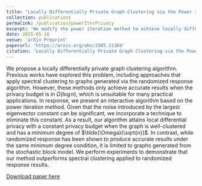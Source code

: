 ```yaml
---
title: "Locally Differentially Private Graph Clustering via the Power Iteration Method"
collection: publications
permalink: /publication/powerIterPrivacy
excerpt: 'We modify the power iteration method to achieve locally differentially private clustering for general graphs with constant privacy budget.'
date: 2025-05-16
venue: 'arXiv Preprint'
paperurl: 'https://arxiv.org/abs/2505.11169'
citation: 'Locally Differentially Private Graph Clustering via the Power Iteration Method." <i>arXiv Preprint arXiv:2505.11169</i>'
---
```

We propose a locally differentially private graph clustering algorithm.
Previous works have explored this problem, including approaches that apply spectral clustering to graphs generated via the randomized response algorithm.
However, these methods only achieve accurate results when the privacy budget is in $\Omega(\log n)$, which is unsuitable for many practical applications.
In response, we present an interactive algorithm based on the power iteration method. Given that the noise introduced by the largest eigenvector constant can be significant, we incorporate a technique to eliminate this constant.
As a result, our algorithm attains local differential privacy with a constant privacy budget when the graph is well-clustered and has a minimum degree of $\tilde{\Omega}(\sqrt{n})$.
In contrast, while randomized response has been shown to produce accurate results under the same minimum degree condition, it is limited to graphs generated from the stochastic block model.
We perform experiments to demonstrate that our method outperforms spectral clustering applied to randomized response results. 

[Download paper here](https://arxiv.org/pdf/2505.11169)

